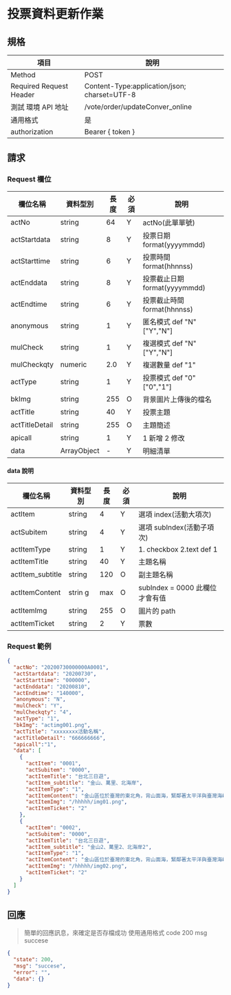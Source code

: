 # 投票資料更新作業

## 規格

| 項目                    | 說明                                         |
| ----------------------- | -------------------------------------------- |
| Method                  | POST                                         |
| Required Request Header | Content-Type:application/json; charset=UTF-8 |
| 測試 環境 API 地址      | /vote/order/updateConver_online              |
| 通用格式                | 是                                           |
| authorization           | Bearer { token }                             |

## 請求

### Request 欄位

| 欄位名稱       | 資料型別    | 長度 | 必須 | 說明                          |
| -------------- | ----------- | ---- | ---- | ----------------------------- |
| actNo          | string      | 64   | Y    | actNo(此單單號)               |
| actStartdata   | string      | 8    | Y    | 投票日期 format(yyyymmdd)     |
| actStarttime   | string      | 6    | Y    | 投票時間 format(hhnnss)       |
| actEnddata     | string      | 8    | Y    | 投票截止日期 format(yyyymmdd) |
| actEndtime     | string      | 6    | Y    | 投票截止時間 format(hhnnss)   |
| anonymous      | string      | 1    | Y    | 匿名模式 def "N" ["Y","N"]    |
| mulCheck       | string      | 1    | Y    | 複選模式 def "N" ["Y","N"]    |
| mulCheckqty    | numeric     | 2.0  | Y    | 複選數量 def "1"              |
| actType        | string      | 1    | Y    | 投票模式 def "0" ["0","1"]    |
| bkImg          | string      | 255  | O    | 背景圖片上傳後的檔名          |
| actTitle       | string      | 40   | Y    | 投票主題                      |
| actTitleDetail | string      | 255  | O    | 主題簡述                      |
| apicall        | string      | 1    | Y    | 1 新增 2 修改                 |
| data           | ArrayObject | -    | Y    | 明細清單                      |

#### data 說明

| 欄位名稱         | 資料型別 | 長度 | 必須 | 說明                           |
| ---------------- | -------- | ---- | ---- | ------------------------------ |
| actItem          | string   | 4    | Y    | 選項 index(活動大項次)         |
| actSubitem       | string   | 4    | Y    | 選項 subIndex(活動子項次)      |
| actItemType      | string   | 1    | Y    | 1. checkbox 2.text def 1       |
| actItemTitle     | string   | 40   | Y    | 主題名稱                       |
| actItem_subtitle | string   | 120  | O    | 副主題名稱                     |
| actItemContent   | strin g  | max  | O    | subIndex = 0000 此欄位才會有值 |
| actItemImg       | string   | 255  | O    | 圖片的 path                    |
| actItemTicket    | string   | 2    | Y    | 票數                           |

### Request 範例

```json
{
  "actNo": "20200730000000A0001",
  "actStartdata": "20200730",
  "actStarttime": "000000",
  "actEnddata": "20200810",
  "actEndtime": "140000",
  "anonymous": "N",
  "mulCheck": "Y",
  "mulCheckqty": "4",
  "actType": "1",
  "bkImg": "actimg001.png",
  "actTitle": "xxxxxxxx活動名稱",
  "actTitleDetail": "666666666",
  "apicall":"1",
  "data": [
    {
      "actItem": "0001",
      "actSubitem": "0000",
      "actItemTitle": "台北三日遊",
      "actItem_subtitle": "金山、萬里、北海岸",
      "actItemType": "1",
      "actItemContent": "金山區位於臺灣的東北角，背山面海，緊鄰著太平洋與臺灣海峽，舊名為「金包里」，是由平埔族社名翻譯而來的。 ... 由於此地三面環山，所以在日治時代，日本人保留了「金包里」的金字，改名為「金山」；而在光復後，依照原名改為「金山區」。",
      "actItemImg": "/hhhhh/img01.png",
      "actItemTicket": "2"
    },
    {
      "actItem": "0002",
      "actSubitem": "0000",
      "actItemTitle": "台北三日遊",
      "actItem_subtitle": "金山2、萬里2、北海岸2",
      "actItemType": "1",
      "actItemContent": "金山區位於臺灣的東北角，背山面海，緊鄰著太平洋與臺灣海峽，舊名為「金包里」，是由平埔族社名翻譯而來的。 ... 由於此地三面環山，所以在日治時代，日本人保留了「金包里」的金字，改名為「金山」；而在光復後，依照原名改為「金山區」。",
      "actItemImg": "/hhhhh/img02.png",
      "actItemTicket": "2"
    }
  ]
}
```

## 回應

> 簡單的回應訊息，來確定是否存檔成功
> 使用通用格式 code 200 msg succese

```json
{
  "state": 200,
  "msg": "succese",
  "error": "",
  "data": {}
}
```
